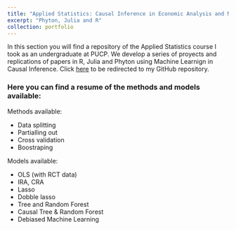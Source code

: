 ```yaml
---
title: "Applied Statistics: Causal Inference in Economic Analysis and Machine Learning Methods"
excerpt: "Phyton, Julia and R"
collection: portfolio
---
```


In this section you will find a repository of the Applied Statistics course I took as an undergraduate at PUCP. We develop a series of proyects and replications of papers in R, Julia and Phyton using Machine Learnign in Causal Inference. Click [here](https://github.com/AC3510/MC_CI) to be redirected to my GitHub repository.

### Here you can find a resume of the methods and models available:

Methods available:

- Data splitting
- Partialling out
- Cross validation
- Boostraping

Models available:

- OLS (with RCT data)
- IRA, CRA
- Lasso
- Dobble lasso
- Tree and Random Forest
- Causal Tree & Random Forest
- Debiased Machine Learning
